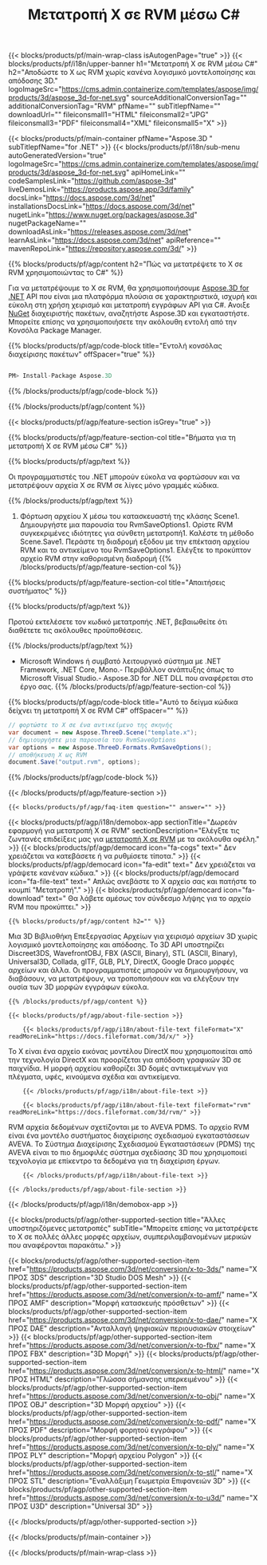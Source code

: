 ﻿---
title: Μετατροπή X σε RVM μέσω C# 
weight: 1170
url: /el/net/conversion/x-to-rvm/ 
description: Δείγμα κώδικα για μετατροπή X σε RVM C#. Χρησιμοποιήστε API παράδειγμα κώδικα για ομαδικά αρχεία X σε RVM μετατροπή εντός VB.NET, Asp.NET ή οποιασδήποτε εφαρμογής που βασίζεται σε .NET.
---
{{< blocks/products/pf/main-wrap-class isAutogenPage="true" >}}
{{< blocks/products/pf/i18n/upper-banner h1="Μετατροπή X σε RVM μέσω C#" h2="Αποδώστε το X ως RVM χωρίς κανένα λογισμικό μοντελοποίησης και απόδοσης 3D." logoImageSrc="https://cms.admin.containerize.com/templates/aspose/img/products/3d/aspose_3d-for-net.svg" sourceAdditionalConversionTag="" additionalConversionTag="RVM" pfName="" subTitlepfName="" downloadUrl="" fileiconsmall1="HTML" fileiconsmall2="JPG" fileiconsmall3="PDF" fileiconsmall4="XML" fileiconsmall5="X" >}}

{{< blocks/products/pf/main-container pfName="Aspose.3D " subTitlepfName="for .NET" >}}
{{< blocks/products/pf/i18n/sub-menu autoGeneratedVersion="true" logoImageSrc="https://cms.admin.containerize.com/templates/aspose/img/products/3d/aspose_3d-for-net.svg" apiHomeLink="" codeSamplesLink="https://github.com/aspose-3d" liveDemosLink="https://products.aspose.app/3d/family" docsLink="https://docs.aspose.com/3d/net" installationsDocsLink="https://docs.aspose.com/3d/net" nugetLink="https://www.nuget.org/packages/aspose.3d" nugetPackageName="" downloadAsLink="https://releases.aspose.com/3d/net" learnAsLink="https://docs.aspose.com/3d/net" apiReference="" mavenRepoLink="https://repository.aspose.com/3d/" >}}

{{% blocks/products/pf/agp/content h2="Πώς να μετατρέψετε το X σε RVM χρησιμοποιώντας το C#" %}}

 Για να μετατρέψουμε το X σε RVM, θα χρησιμοποιήσουμε
 [Aspose.3D for .NET](https://products.aspose.com/3d/net) 
 API που είναι μια πλατφόρμα πλούσια σε χαρακτηριστικά, ισχυρή και εύκολη στη χρήση χειρισμό και μετατροπή εγγράφων API για C#. Ανοιξε
 [NuGet](https://www.nuget.org/packages/aspose.3d) 
 διαχειριστής πακέτων, αναζητήστε
 Aspose.3D 
 και εγκαταστήστε. Μπορείτε επίσης να χρησιμοποιήσετε την ακόλουθη εντολή από την Κονσόλα Package Manager.

{{% blocks/products/pf/agp/code-block title="Εντολή κονσόλας διαχείρισης πακέτων" offSpacer="true" %}}

```cs

PM> Install-Package Aspose.3D


```

{{% /blocks/products/pf/agp/code-block %}}

{{% /blocks/products/pf/agp/content %}}

{{< blocks/products/pf/agp/feature-section isGrey="true" >}}

{{% blocks/products/pf/agp/feature-section-col title="Βήματα για τη μετατροπή X σε RVM μέσω C#" %}}

{{% blocks/products/pf/agp/text %}}

 Οι προγραμματιστές του .NET μπορούν εύκολα να φορτώσουν και να μετατρέψουν αρχεία X σε RVM σε λίγες μόνο γραμμές κώδικα.

{{% /blocks/products/pf/agp/text %}}

1. Φόρτωση αρχείου X μέσω του κατασκευαστή της κλάσης Scene1. Δημιουργήστε μια παρουσία του RvmSaveOptions1. Ορίστε RVM συγκεκριμένες ιδιότητες για σύνθετη μετατροπή1. Καλέστε τη μέθοδο Scene.Save1. Περάστε τη διαδρομή εξόδου με την επέκταση αρχείου RVM και το αντικείμενο του RvmSaveOptions1. Ελέγξτε το προκύπτον αρχείο RVM στην καθορισμένη διαδρομή
{{% /blocks/products/pf/agp/feature-section-col %}}

{{% blocks/products/pf/agp/feature-section-col title="Απαιτήσεις συστήματος" %}}

{{% blocks/products/pf/agp/text %}}

 Προτού εκτελέσετε τον κωδικό μετατροπής .NET, βεβαιωθείτε ότι διαθέτετε τις ακόλουθες προϋποθέσεις.

{{% /blocks/products/pf/agp/text %}}

- Microsoft Windows ή συμβατό λειτουργικό σύστημα με .NET Framework, .NET Core, Mono.- Περιβάλλον ανάπτυξης όπως το Microsoft Visual Studio.- Aspose.3D for .NET DLL που αναφέρεται στο έργο σας.
{{% /blocks/products/pf/agp/feature-section-col %}}

{{% blocks/products/pf/agp/code-block title="Αυτό το δείγμα κώδικα δείχνει τη μετατροπή X σε RVM C#" offSpacer="" %}}

```cs
// φορτώστε το X σε ένα αντικείμενο της σκηνής 
var document = new Aspose.ThreeD.Scene("template.x");
// δημιουργήστε μια παρουσία του RvmSaveOptions 
var options = new Aspose.ThreeD.Formats.RvmSaveOptions();
// αποθήκευση X ως RVM 
document.Save("output.rvm", options); 


```

{{% /blocks/products/pf/agp/code-block %}}

{{< /blocks/products/pf/agp/feature-section >}}

    {{< blocks/products/pf/agp/faq-item question="" answer="" >}}
 

<!-- aboutfile Starts -->

{{< blocks/products/pf/agp/i18n/demobox-app sectionTitle="Δωρεάν εφαρμογή για μετατροπή X σε RVM" sectionDescription="Ελέγξτε τις ζωντανές επιδείξεις μας για [μετατροπή X σε RVM](https://products.aspose.app/3d/conversion/x-to-rvm) με τα ακόλουθα οφέλη." >}}
        {{< blocks/products/pf/agp/democard icon="fa-cogs" text=" Δεν χρειάζεται να κατεβάσετε ή να ρυθμίσετε τίποτα." >}}
        {{< blocks/products/pf/agp/democard icon="fa-edit" text=" Δεν χρειάζεται να γράψετε κανέναν κώδικα." >}}
        {{< blocks/products/pf/agp/democard icon="fa-file-text" text=" Απλώς ανεβάστε το X αρχείο σας και πατήστε το κουμπί \"Μετατροπή\"." >}}
        {{< blocks/products/pf/agp/democard icon="fa-download" text=" Θα λάβετε αμέσως τον σύνδεσμο λήψης για το αρχείο RVM που προκύπτει." >}}

    {{% blocks/products/pf/agp/content h2="" %}}

 Μια 3D Βιβλιοθήκη Επεξεργασίας Αρχείων για χειρισμό αρχείων 3D χωρίς λογισμικό μοντελοποίησης και απόδοσης. Το 3D API υποστηρίζει Discreet3DS, WavefrontOBJ, FBX (ASCII, Binary), STL (ASCII, Binary), Universal3D, Collada, glTF, GLB, PLY, DirectX, Google Draco μορφές αρχείων και άλλα. Οι προγραμματιστές μπορούν να δημιουργήσουν, να διαβάσουν, να μετατρέψουν, να τροποποιήσουν και να ελέγξουν την ουσία των 3D μορφών εγγράφων εύκολα.



    {{% /blocks/products/pf/agp/content %}}

    {{< blocks/products/pf/agp/about-file-section >}}

        {{< blocks/products/pf/agp/i18n/about-file-text fileFormat="X" readMoreLink="https://docs.fileformat.com/3d/x/" >}}
Το X είναι ένα αρχείο εικόνας μοντέλου DirectX που χρησιμοποιείται από την τεχνολογία DirectX και προορίζεται για απόδοση γραφικών 3D σε παιχνίδια. Η μορφή αρχείου καθορίζει 3D δομές αντικειμένων για πλέγματα, υφές, κινούμενα σχέδια και αντικείμενα.

        {{< /blocks/products/pf/agp/i18n/about-file-text >}}

        {{< blocks/products/pf/agp/i18n/about-file-text fileFormat="rvm" readMoreLink="https://docs.fileformat.com/3d/rvm/" >}}
RVM αρχεία δεδομένων σχετίζονται με το AVEVA PDMS. Το αρχείο RVM είναι ένα μοντέλο συστήματος διαχείρισης σχεδιασμού εγκαταστάσεων AVEVA. Το Σύστημα Διαχείρισης Σχεδιασμού Εγκαταστάσεων (PDMS) της AVEVA είναι το πιο δημοφιλές σύστημα σχεδίασης 3D που χρησιμοποιεί τεχνολογία με επίκεντρο τα δεδομένα για τη διαχείριση έργων.

        {{< /blocks/products/pf/agp/i18n/about-file-text >}}

    {{< /blocks/products/pf/agp/about-file-section >}}

{{< /blocks/products/pf/agp/i18n/demobox-app >}}

<!-- aboutfile Ends -->

{{< blocks/products/pf/agp/other-supported-section title="Άλλες υποστηριζόμενες μετατροπές" subTitle="Μπορείτε επίσης να μετατρέψετε το X σε πολλές άλλες μορφές αρχείων, συμπεριλαμβανομένων μερικών που αναφέρονται παρακάτω." >}}

{{< blocks/products/pf/agp/other-supported-section-item href="https://products.aspose.com/3d/net/conversion/x-to-3ds/" name="X ΠΡΟΣ 3DS" description="3D Studio DOS Mesh" >}}
{{< blocks/products/pf/agp/other-supported-section-item href="https://products.aspose.com/3d/net/conversion/x-to-amf/" name="X ΠΡΟΣ AMF" description="Μορφή κατασκευής πρόσθετων" >}}
{{< blocks/products/pf/agp/other-supported-section-item href="https://products.aspose.com/3d/net/conversion/x-to-dae/" name="X ΠΡΟΣ DAE" description="Ανταλλαγή ψηφιακών περιουσιακών στοιχείων" >}}
{{< blocks/products/pf/agp/other-supported-section-item href="https://products.aspose.com/3d/net/conversion/x-to-fbx/" name="X ΠΡΟΣ FBX" description="3D Μορφή" >}}
{{< blocks/products/pf/agp/other-supported-section-item href="https://products.aspose.com/3d/net/conversion/x-to-html/" name="X ΠΡΟΣ HTML" description="Γλώσσα σήμανσης υπερκειμένου" >}}
{{< blocks/products/pf/agp/other-supported-section-item href="https://products.aspose.com/3d/net/conversion/x-to-obj/" name="X ΠΡΟΣ OBJ" description="3D Μορφή αρχείου" >}}
{{< blocks/products/pf/agp/other-supported-section-item href="https://products.aspose.com/3d/net/conversion/x-to-pdf/" name="X ΠΡΟΣ PDF" description="Μορφή φορητού εγγράφου" >}}
{{< blocks/products/pf/agp/other-supported-section-item href="https://products.aspose.com/3d/net/conversion/x-to-ply/" name="X ΠΡΟΣ PLY" description="Μορφή αρχείου Polygon" >}}
{{< blocks/products/pf/agp/other-supported-section-item href="https://products.aspose.com/3d/net/conversion/x-to-stl/" name="X ΠΡΟΣ STL" description="Εναλλάξιμη Γεωμετρία Επιφανειών 3D" >}}
{{< blocks/products/pf/agp/other-supported-section-item href="https://products.aspose.com/3d/net/conversion/x-to-u3d/" name="X ΠΡΟΣ U3D" description="Universal 3D" >}}

{{< /blocks/products/pf/agp/other-supported-section >}}

{{< /blocks/products/pf/main-container >}}
    
{{< /blocks/products/pf/main-wrap-class >}}